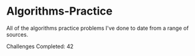 # Algorithms-Practice

All of the algorithms practice problems I've done to date from a range of sources.

Challenges Completed: 42

